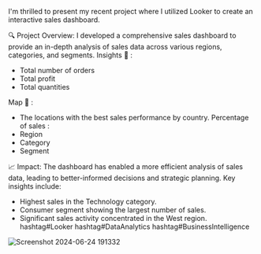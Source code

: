 I'm thrilled to present my recent project where I utilized Looker to create an interactive sales dashboard.

🔍 Project Overview: I developed a comprehensive sales dashboard to provide an in-depth analysis of sales data across various regions, categories, and segments.
Insights 🔻 :
- Total number of orders
- Total profit 
- Total quantities 

Map 🔻 : 
- The locations with the best sales performance by country.
Percentage of sales :
- Region
- Category
- Segment

📈 Impact: The dashboard has enabled a more efficient analysis of sales data, leading to better-informed decisions and strategic planning. Key insights include:
- Highest sales in the Technology category.
- Consumer segment showing the largest number of sales.
- Significant sales activity concentrated in the West region.
hashtag#Looker hashtag#DataAnalytics hashtag#BusinessIntelligence


![Screenshot 2024-06-24 191332](https://github.com/Garen4/Sales_Dashboard/assets/102977120/1af975b0-a40d-42c6-a726-36d7c50b8256)

